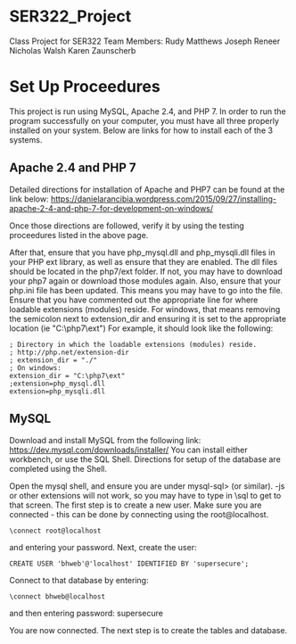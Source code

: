 # SER322_Project
Class Project for SER322
Team Members: 
Rudy Matthews
Joseph Reneer
Nicholas Walsh
Karen Zaunscherb


# Set Up Proceedures
This project is run using MySQL, Apache 2.4, and PHP 7. In order to run the program successfully on your computer, you must have all three properly installed on your system. 
Below are links for how to install each of the 3 systems. 

## Apache 2.4 and PHP 7
Detailed directions for installation of Apache and PHP7 can be found at the link below:
https://danielarancibia.wordpress.com/2015/09/27/installing-apache-2-4-and-php-7-for-development-on-windows/

Once those directions are followed, verify it by using the testing proceedures listed in the above page.

After that, ensure that you have php_mysql.dll and php_mysqli.dll files in your PHP ext library, as well as ensure that they are enabled. 
The dll files should be located in the php7/ext folder. If not, you may have to download your php7 again or download those modules again. 
Also, ensure that your php.ini file has been updated. This means you may have to go into the file. 
Ensure that you have commented out the appropriate line for where loadable extensions (modules) reside. 
For windows, that means removing the semicolon next to extension_dir and ensuring it is set to the appropriate location (ie "C:\php7\ext")
For example, it should look like the following:
```
; Directory in which the loadable extensions (modules) reside.
; http://php.net/extension-dir
; extension_dir = "./"
; On windows:
extension_dir = "C:\php7\ext"
;extension=php_mysql.dll
extension=php_mysqli.dll
```

## MySQL
Download and install MySQL from the following link: https://dev.mysql.com/downloads/installer/
You can install either workbench, or use the SQL Shell. Directions for setup of the database are completed using the Shell.

Open the mysql shell, and ensure you are under mysql-sql> (or similar). -js or other extensions will not work, so you may have to type in \sql to get to that screen.
The first step is to create a new user. Make sure you are connected - this can be done by connecting using the root@localhost. 
```
\connect root@localhost 
```
and entering your password. 
Next, create the user:
```
CREATE USER 'bhweb'@'localhost' IDENTIFIED BY 'supersecure';
```
Connect to that database by entering:
```
\connect bhweb@localhost   
```
and then entering password: supersecure

You are now connected. The next step is to create the tables and database. 
